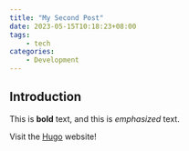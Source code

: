 ```yaml
---
title: "My Second Post"
date: 2023-05-15T10:18:23+08:00
tags: 
    - tech
categories:
    - Development
---
```


## Introduction

This is **bold** text, and this is *emphasized* text.

Visit the [Hugo](https://gohugo.io) website!

